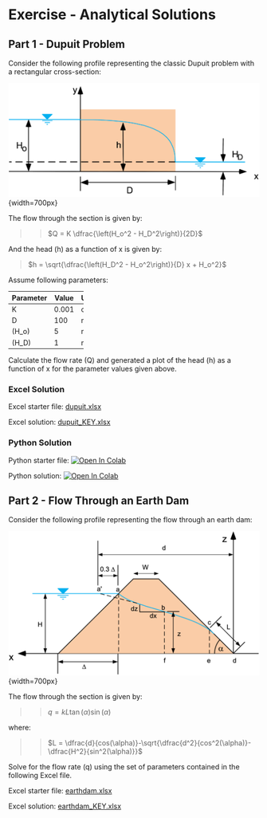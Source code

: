 # Exercise - Analytical Solutions

## Part 1 - Dupuit Problem

Consider the following profile representing the classic Dupuit problem with a rectangular cross-section:

![rect_section.png](rect_section.png){width=700px}

The flow through the section is given by:

>>$Q = K \dfrac{\left(H_o^2 - H_D^2\right)}{2D}$

And the head (h) as a function of x is given by:

>$h = \sqrt{\dfrac{\left(H_D^2 - H_o^2\right)}{D} x + H_o^2}$


Assume following parameters:

<div style="width: 30%;" markdown="1">

| Parameter | Value | Units |
|-----------|-------|-------|
| K         | 0.001 | cm/s  |
| D         | 100   | m     |
| \(H_o\)   | 5     | m     |
| \(H_D\)   | 1     | m     |

</div>



Calculate the flow rate (Q) and generated a plot of the head (h) as a function of x for the parameter values given above.

### Excel Solution

Excel starter file: [dupuit.xlsx](dupuit.xlsx)

Excel solution: [dupuit_KEY.xlsx](dupuit_KEY.xlsx)

### Python Solution

Python starter file: <a href="https://colab.research.google.com/github/njones61/ce544/blob/main/docs/unit1/07_analytical/dupuit.ipynb" target="_blank"><img src="https://colab.research.google.com/assets/colab-badge.svg" alt="Open In Colab"/></a>

Python solution: <a href="https://colab.research.google.com/github/njones61/ce544/blob/main/docs/unit1/07_analytical/dupuit_KEY.ipynb" target="_blank"><img src="https://colab.research.google.com/assets/colab-badge.svg" alt="Open In Colab"/></a>
 
## Part 2 - Flow Through an Earth Dam

Consider the following profile representing the flow through an earth dam:

![earthdam.png](earthdam.png){width=700px}

The flow through the section is given by:

>>$q = k L \tan(\alpha) \sin(\alpha)$

where:

>>$L = \dfrac{d}{cos(\alpha)}-\sqrt{\dfrac{d^2}{cos^2(\alpha)}-\dfrac{H^2}{sin^2(\alpha)}}$

Solve for the flow rate (q) using the set of parameters contained in the following Excel file.

Excel starter file: [earthdam.xlsx](earthdam.xlsx)

Excel solution: [earthdam_KEY.xlsx](earthdam_KEY.xlsx)
